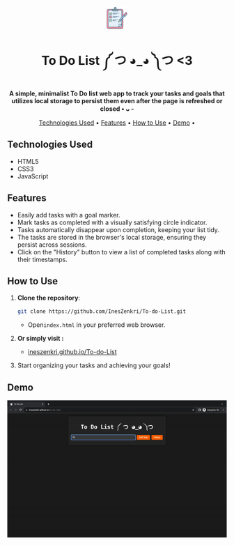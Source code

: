 
<p align="center">
  <img src="check.png" alt="ToDo List Web App" width="50">
</p>

<h1 align="center">To Do List ༼ つ ◕_◕ ༽つ <3 </h1>

<p align="center">
  <strong>A simple, minimalist To Do list web app to track your tasks and goals that utilizes local storage to persist them even after the page is refreshed or closed  • ᴗ - </strong>
</p>

<p align="center">
  <a href="#technologies-used">Technologies Used</a> •
  <a href="#features">Features</a> •
  <a href="#how-to-use">How to Use</a> •
  <a href="#demo">Demo</a> •
 
</p>

## Technologies Used

- HTML5
- CSS3
- JavaScript

## Features

- Easily add tasks with a goal marker.
- Mark tasks as completed with a visually satisfying circle indicator.
- Tasks automatically disappear upon completion, keeping your list tidy.
- The tasks are stored in the browser's local storage, ensuring they persist across sessions.
- Click on the "History" button to view a list of completed tasks along with their timestamps.

## How to Use

1. **Clone the repository**:

      ``` bash
      git clone https://github.com/InesZenkri/To-do-List.git
      ```
  
   - Open`index.html` in your preferred web browser.

2. **Or simply visit :**

   - [ineszenkri.github.io/To-do-List](https://ineszenkri.github.io/To-do-List/)
  
3. Start organizing your tasks and achieving your goals! 

## Demo


![Demo](demo.gif)


